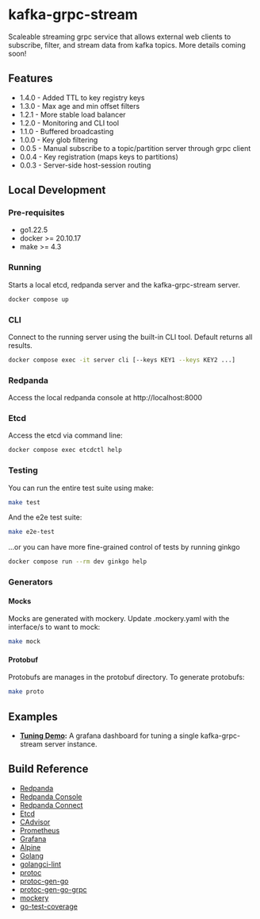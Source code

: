 # kafka-grpc-stream

Scaleable streaming grpc service that allows external web clients to subscribe,
filter, and stream data from kafka topics. More details coming soon!

## Features

* 1.4.0 - Added TTL to key registry keys
* 1.3.0 - Max age and min offset filters
* 1.2.1 - More stable load balancer
* 1.2.0 - Monitoring and CLI tool
* 1.1.0 - Buffered broadcasting
* 1.0.0 - Key glob filtering
* 0.0.5 - Manual subscribe to a topic/partition server through grpc client
* 0.0.4 - Key registration (maps keys to partitions)
* 0.0.3 - Server-side host-session routing

## Local Development

### Pre-requisites

* go1.22.5
* docker >= 20.10.17
* make >= 4.3

### Running

Starts a local etcd, redpanda server and the kafka-grpc-stream server.

```bash
docker compose up
```

### CLI

Connect to the running server using the built-in CLI tool.  Default returns all
results.

```bash
docker compose exec -it server cli [--keys KEY1 --keys KEY2 ...]
```

### Redpanda

Access the local redpanda console at http://localhost:8000

### Etcd

Access the etcd via command line:

```bash
docker compose exec etcdctl help
```

### Testing

You can run the entire test suite using make:

```bash
make test
```

And the e2e test suite:

```bash
make e2e-test
```

...or you can have more fine-grained control of tests by running ginkgo

```bash
docker compose run --rm dev ginkgo help
```

### Generators

#### Mocks

Mocks are generated with mockery.  Update .mockery.yaml with the interface/s to
want to mock:

```bash
make mock
```

#### Protobuf

Protobufs are manages in the protobuf directory.  To generate protobufs:

```bash
make proto
```

## Examples

* **[Tuning Demo](./examples/tuning):** A grafana dashboard for tuning a single
  kafka-grpc-stream server instance.

## Build Reference

* [Redpanda](https://github.com/redpanda-data/redpanda)
* [Redpanda Console](https://github.com/redpanda-data/console)
* [Redpanda Connect](https://github.com/redpanda-data/connect)
* [Etcd](https://github.com/etcd-io/etcd)
* [CAdvisor](https://github.com/google/cadvisor)
* [Prometheus](https://github.com/prometheus/prometheus)
* [Grafana](https://github.com/grafana/grafana)
* [Alpine](https://hub.docker.com/_/alpine)
* [Golang](https://github.com/golang/go)
* [golangci-lint](https://github.com/golangci/golangci-lint)
* [protoc](https://github.com/protocolbuffers/protobuf)
* [protoc-gen-go](https://pkg.go.dev/google.golang.org/protobuf)
* [protoc-gen-go-grpc](https://pkg.go.dev/google.golang.org/grpc/cmd/protoc-gen-go-grpc)
* [mockery](https://github.com/vektra/mockery)
* [go-test-coverage](https://github.com/vladopajic/go-test-coverage)
